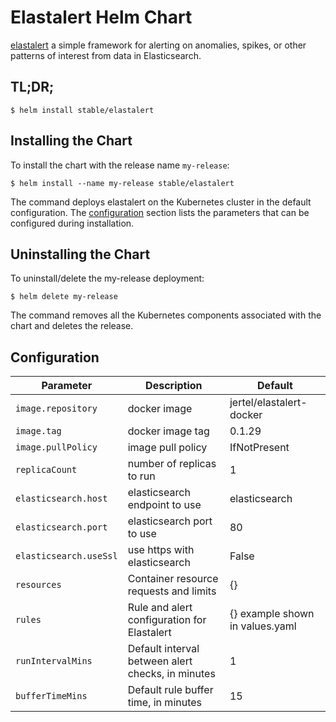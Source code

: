 # Elastalert Helm Chart

[elastalert](https://github.com/Yelp/elastalert) a simple framework for alerting on anomalies, spikes, or other patterns of interest from data in Elasticsearch.

## TL;DR;

```console
$ helm install stable/elastalert
```

## Installing the Chart

To install the chart with the release name `my-release`:

```console
$ helm install --name my-release stable/elastalert
```

The command deploys elastalert on the Kubernetes cluster in the default configuration. The [configuration](#configuration) section lists the parameters that can be configured during installation.

## Uninstalling the Chart

To uninstall/delete the my-release deployment:

```console
$ helm delete my-release
```

The command removes all the Kubernetes components associated with the chart and deletes the release.

## Configuration

| Parameter                 | Description                                         | Default                           |
|---------------------------|-----------------------------------------------------|-----------------------------------|
| `image.repository`        | docker image                                        | jertel/elastalert-docker    |
| `image.tag`               | docker image tag                                    | 0.1.29                            |
| `image.pullPolicy`        | image pull policy                                   | IfNotPresent                      |
| `replicaCount`            | number of replicas to run                           | 1                                 |
| `elasticsearch.host`      | elasticsearch endpoint to use                       | elasticsearch                     |
| `elasticsearch.port`      | elasticsearch port to use                           | 80                                |
| `elasticsearch.useSsl`    | use https with elasticsearch                        | False                             |
| `resources`               | Container resource requests and limits              | {}                                |
| `rules`                   | Rule and alert configuration for Elastalert         | {} example shown in values.yaml   |
| `runIntervalMins`         | Default interval between alert checks, in minutes   | 1                                 |
| `bufferTimeMins`          | Default rule buffer time, in minutes                | 15                                |
